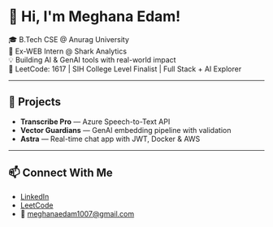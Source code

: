  # 👋 Hi, I'm Meghana Edam!  
     
🎓 B.Tech CSE @ Anurag University            
🧠 Ex-WEB Intern @ Shark Analytics        
💡 Building AI & GenAI tools with real-world impact                  
🎯 LeetCode: 1617 | SIH College Level Finalist | Full Stack + AI Explorer                
      
---  
 
## 🚀 Projects 
- **Transcribe Pro** — Azure Speech-to-Text API  
- **Vector Guardians** — GenAI embedding pipeline with validation  
- **Astra** — Real-time chat app with JWT, Docker & AWS 

---

## 📫 Connect With Me
- [LinkedIn](https://linkedin.com/in/meghana-edam-849b11300)  
- [LeetCode](https://leetcode.com/Meghsedam/)  
- 📧 meghanaedam1007@gmail.com
